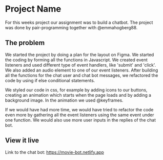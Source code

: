 # Project Name

For this weeks project our assignment was to build a chatbot. The project was done by pair-programming together with @emmahogberg88. 

## The problem

We started the project by doing a plan for the layout on Figma. We started the coding by forming all the functions in Javascript. We created event listeners and used different type of event handlers, like 'submit' and 'click'. We also added an audio element to one of our event listeners. After building all the functions for the chat user and chat bot messages, we refactored the code by using if else conditional statements.
 
We styled our code in css, for example by adding icons to our buttons, creating an animation which starts when the page loads and by adding a background image. In the animation we used @keyframes. 

If we would have had more time, we would have tried to refactor the code even more by gathering all the event listeners using the same event under one function. We would also use more user inputs in the replies of the chat bot.

## View it live

Link to the chat bot: https://movie-bot.netlify.app
